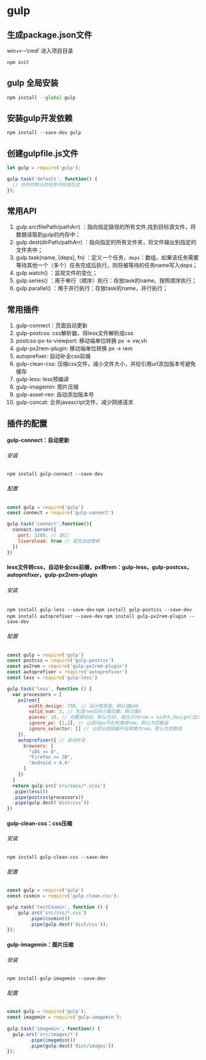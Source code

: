 # gulp

## 生成package.json文件
win+r--‘cmd’ 进入项目目录
```javascript
npm init
```
## gulp 全局安装
```javascript
npm install --global gulp
```
## 安装gulp开发依赖
```javascript
npm install --save-dev gulp
```

## 创建gulpfile.js文件
```javascript
let gulp = require('gulp');

gulp.task('default', function() {
  // 将你的默认的任务代码放在这
});
```

## 常用API
1. gulp.src(filePath/pathArr) ：指向指定路径的所有文件,找到目标源文件，将数据读取到gulp的内存中；
2. gulp.dest(dirPath/pathArr) ：指向指定的所有文件夹，将文件输出到指定的文件夹中；
3. gulp.task(name, [deps], fn) ：定义一个任务，`deps`：数组，如果该任务需要等待其他一个（多个）任务完成后执行，则将被等待的任务name写入deps；
4. gulp.watch() ：监视文件的变化；
5. gulp.series() ：用于串行（顺序）执行：存放task的name，按照顺序执行；
6. gulp.parallel() ：用于并行执行：存放task的name，并行执行；

## 常用插件
1. gulp-connect：页面自动更新
2. gulp-postcss: css解析器，将less文件解析成css
3. postcss-px-to-viewport: 移动端单位转换 px -> vw,vh
4. gulp-px2rem-plugin: 移动端单位转换 px -> rem
5. autoprefixer: 自动补全css前缀
6. gulp-clean-css: 压缩css文件，减小文件大小，并给引用url添加版本号避免缓存
7. gulp-less: less预编译
8. gulp-imagemin: 图片压缩
9. gulp-asset-rev: 自动添加版本号
10. gulp-concat: 合并javascript文件，减少网络请求

## 插件的配置

#### gulp-connect：自动更新
###### 安装
`npm install gulp-connect --save-dev`
###### 配置
```javascript
const gulp = require('gulp')
const connect = require('gulp-connect')

gulp.task('connect',function(){
  connect.server({
    port: 3200, // 端口
    livereload: true // 是否自动更新
  })
})
```
#### less文件转css，自动补全css前缀，px转rem：gulp-less，gulp-postcss，autoprefixer，gulp-px2rem-plugin
###### 安装
`npm install gulp-less --save-dev`
`npm install gulp-postcss --save-dev`
`npm install autoprefixer --save-dev`
`npm install gulp-px2rem-plugin --save-dev`
###### 配置
```javascript
const gulp = require('gulp')
const postcss = require('gulp-postcss')
const px2rem = require('gulp-px2rem-plugin')
const autoprefixer = require('autoprefixer')
const less = require('gulp-less')

gulp.task('less', function () {
  var processors = [
    px2rem({
        width_design: 750, // 设计稿宽度。默认值640
        valid_num: 2, // 生成rem后的小数位数。默认值4
        pieces: 10, // 将整屏切份。默认为10，相当于10rem = width_design(设计稿宽度)
        ignore_px: [1,2], // 让部分px不在转换成rem。默认为空数组
        ignore_selector: [] // 让部分选择器不在转换为rem。默认为空数组
    }),
    autoprefixer({ // 自动补全
      browsers: [
        "iOS >= 8",
        "Firefox >= 20",
        "Android > 4.4"
      ]
    })
  ]
  return gulp.src('src/sass/*.scss')
  .pipe(less())
  .pipe(postcss(processors))
  .pipe(gulp.dest('dist/css'))
})
```
#### gulp-clean-css：css压缩
###### 安装
`npm install gulp-clean-css --save-dev`
###### 配置
```javascript
const gulp = require('gulp')
const cssmin = require('gulp-clean-css');

gulp.task('testCssmin', function () {
    gulp.src('src/css/*.css')
        .pipe(cssmin())
        .pipe(gulp.dest('dist/css'));
});
```
#### gulp-imagemin：图片压缩
###### 安装
`npm install gulp-imagemin --save-dev`
###### 配置
```javascript
const gulp = require('gulp');
const imagemin = require('gulp-imagemin');
 
gulp.task('imagemin', function() {
  gulp.src('src/images/*')
        .pipe(imagemin())
        .pipe(gulp.dest('dist/images'))
});
```


